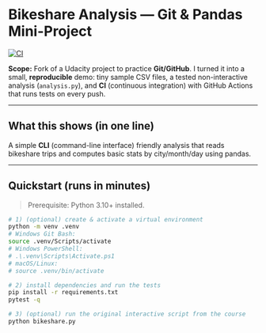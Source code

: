 # Bikeshare Analysis — Git & Pandas Mini-Project

[![CI](https://github.com/andigles/pdsnd_github/actions/workflows/ci.yml/badge.svg)](https://github.com/andigles/pdsnd_github/actions/workflows/ci.yml)

**Scope:** Fork of a Udacity project to practice **Git/GitHub**. I turned it into a small, **reproducible** demo: tiny sample CSV files, a tested non-interactive analysis (`analysis.py`), and **CI** (continuous integration) with GitHub Actions that runs tests on every push.

---

## What this shows (in one line)
A simple **CLI** (command-line interface) friendly analysis that reads bikeshare trips and computes basic stats by city/month/day using pandas.

---

## Quickstart (runs in minutes)

> Prerequisite: Python 3.10+ installed.

```bash
# 1) (optional) create & activate a virtual environment
python -m venv .venv
# Windows Git Bash:
source .venv/Scripts/activate
# Windows PowerShell:
# .\.venv\Scripts\Activate.ps1
# macOS/Linux:
# source .venv/bin/activate

# 2) install dependencies and run the tests
pip install -r requirements.txt
pytest -q

# 3) (optional) run the original interactive script from the course
python bikeshare.py
